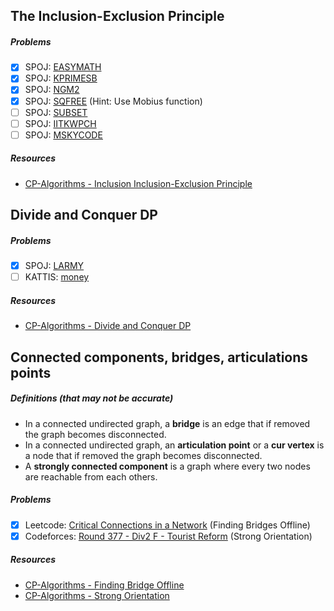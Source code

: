 ## The Inclusion-Exclusion Principle

##### Problems

- [X] SPOJ: [EASYMATH](https://www.spoj.com/problems/EASYMATH/)
- [X] SPOJ: [KPRIMESB](https://www.spoj.com/problems/KPRIMESB/)
- [X] SPOJ: [NGM2](https://www.spoj.com/problems/NGM2/)
- [X] SPOJ: [SQFREE](https://www.spoj.com/problems/SQFREE/) (Hint: Use Mobius function)
- [ ] SPOJ: [SUBSET](https://www.spoj.com/problems/SUBSET/)
- [ ] SPOJ: [IITKWPCH](https://www.spoj.com/problems/IITKWPCH/)
- [ ] SPOJ: [MSKYCODE](https://www.spoj.com/problems/MSKYCODE/)

##### Resources

- [CP-Algorithms - Inclusion Inclusion-Exclusion Principle](https://cp-algorithms.com/combinatorics/inclusion-exclusion.html)

## Divide and Conquer DP

##### Problems

- [X] SPOJ: [LARMY](https://www.spoj.com/problems/LARMY/)
- [ ] KATTIS: [money](https://open.kattis.com/problems/money)

##### Resources

- [CP-Algorithms - Divide and Conquer DP](https://cp-algorithms.com/dynamic_programming/divide-and-conquer-dp.html)

## Connected components, bridges, articulations points

##### Definitions (that may not be accurate)
- In a connected undirected graph, a **bridge** is an edge that if removed the graph becomes disconnected.
- In a connected undirected graph, an **articulation point** or a **cur vertex** is a node that if removed the graph
  becomes disconnected.
- A **strongly connected component** is a graph where every two nodes are reachable from each others.

##### Problems

- [X] Leetcode: [Critical Connections in a Network](https://leetcode.com/problems/critical-connections-in-a-network/) (Finding Bridges Offline)
- [X] Codeforces: [Round 377 - Div2 F - Tourist Reform](https://codeforces.com/contest/732/problem/F) (Strong
  Orientation)

##### Resources

- [CP-Algorithms - Finding Bridge Offline](https://cp-algorithms.com/graph/bridge-searching.html)
- [CP-Algorithms - Strong Orientation](https://cp-algorithms.com/graph/strong-orientation.html)
